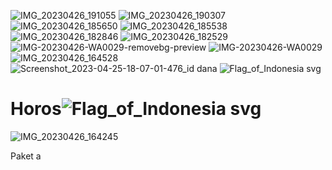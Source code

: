 ![IMG_20230426_191055](https://user-images.githubusercontent.com/130748953/234570697-0fef4911-be6b-4faa-860d-4379096aaeb5.jpg)
![IMG_20230426_190307](https://user-images.githubusercontent.com/130748953/234569089-4f7fb5fd-dc6e-4d62-8252-52d0ae6eed11.jpg)
![IMG_20230426_185650](https://user-images.githubusercontent.com/130748953/234567800-94d8fb77-3389-4283-ae94-2501d8853cd1.jpg)
![IMG_20230426_185538](https://user-images.githubusercontent.com/130748953/234567571-805d34db-b114-488d-9b87-d57f1ca18b27.jpg)
![IMG_20230426_182846](https://user-images.githubusercontent.com/130748953/234561758-44c88f1a-d53e-453d-a969-534497741f4d.jpg)
![IMG_20230426_182529](https://user-images.githubusercontent.com/130748953/234561165-42346f6b-d87d-445e-a38e-75a71bdf9683.jpg)
![IMG-20230426-WA0029-removebg-preview](https://user-images.githubusercontent.com/130748953/234559933-764c4b1e-9cb8-4b7f-afa6-79d113c200b0.png)
![IMG-20230426-WA0029](https://user-images.githubusercontent.com/130748953/234559326-6d9f824d-fc7a-4cc7-836d-39bc33f534e2.jpg)
![IMG_20230426_164528](https://user-images.githubusercontent.com/130748953/234541536-d015b7fc-f34c-4fed-b9fa-d2ec8f2638a2.png)
![Screenshot_2023-04-25-18-07-01-476_id dana](https://user-images.githubusercontent.com/130748953/234484117-2c9a0102-c219-402e-8145-d503fcb33c48.jpg)
![Flag_of_Indonesia svg](https://user-images.githubusercontent.com/130748953/234484200-d80dbc99-f78e-48b0-b214-98e072754f82.png)
# Horos![Flag_of_Indonesia svg](https://user-images.githubusercontent.com/130748953/234536306-025395a2-bb57-4ab1-abd9-29e0d7037c61.png)
![IMG_20230426_164245](https://user-images.githubusercontent.com/130748953/234537208-2dd74ea4-3c64-4838-ac6c-ed1b8a676d17.png)

Paket
a
